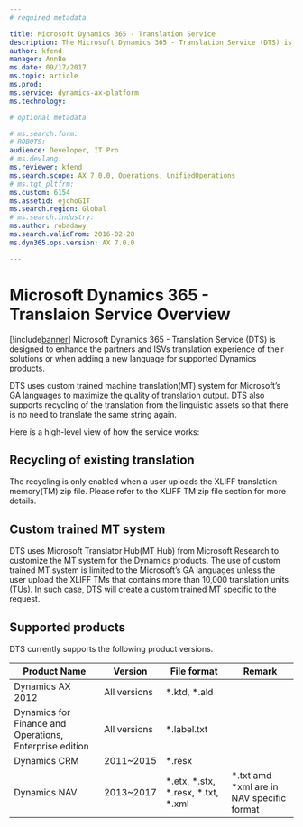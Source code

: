 ```yaml
---
# required metadata

title: Microsoft Dynamics 365 - Translation Service
description: The Microsoft Dynamics 365 - Translation Service (DTS) is designed to enhance the partners and ISVs translation experience of their solutions or when adding a new language for supported Dynamics products
author: kfend
manager: AnnBe
ms.date: 09/17/2017
ms.topic: article
ms.prod: 
ms.service: dynamics-ax-platform
ms.technology: 

# optional metadata

# ms.search.form: 
# ROBOTS: 
audience: Developer, IT Pro
# ms.devlang: 
ms.reviewer: kfend
ms.search.scope: AX 7.0.0, Operations, UnifiedOperations
# ms.tgt_pltfrm: 
ms.custom: 6154
ms.assetid: ejchoGIT
ms.search.region: Global
# ms.search.industry: 
ms.author: robadawy
ms.search.validFrom: 2016-02-28
ms.dyn365.ops.version: AX 7.0.0

---
```


# Microsoft Dynamics 365 - Translaion Service Overview

[!include[banner](../includes/banner.md)]
Microsoft Dynamics 365 - Translation Service (DTS) is designed to enhance the partners and ISVs translation experience of their solutions or when adding a new language for supported Dynamics products.  

DTS uses custom trained machine translation(MT) system for Microsoft’s GA languages to maximize the quality of translation output.  DTS also supports recycling of the translation from the linguistic assets so that there is no need to translate the same string again.

Here is a high-level view of how the service works:
 
## Recycling of existing translation
The recycling is only enabled when a user uploads the XLIFF translation memory(TM) zip file.  Please refer to the XLIFF TM zip file section for more details.

## Custom trained MT system
DTS uses Microsoft Translator Hub(MT Hub) from Microsoft Research to customize the MT system for the Dynamics products.
The use of custom trained MT system is limited to the Microsoft’s GA languages unless the user upload the XLIFF TMs that contains more than 10,000 translation units (TUs).  In such case, DTS will create a custom trained MT specific to the request.

## Supported products
DTS currently supports the following product versions.  

Product Name |	Version |	File format |	Remark
--- | --- | --- | ---
Dynamics AX 2012	| All versions	| *.ktd, *.ald	|
Dynamics for Finance and Operations, Enterprise edition | All versions |	*.label.txt	|
Dynamics CRM	| 2011~2015 |	*.resx	|
Dynamics NAV | 2013~2017	| *.etx, *.stx, *.resx, *.txt, *.xml |	*.txt amd *xml are in NAV specific format

